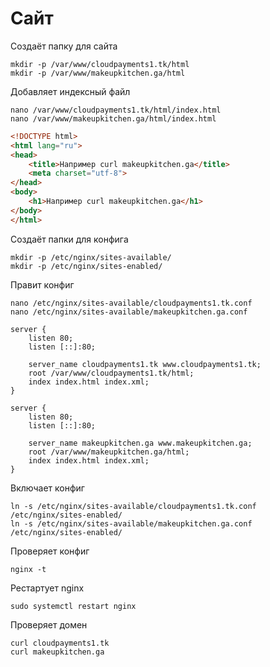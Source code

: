 # Сайт

Создаёт папку для сайта

```
mkdir -p /var/www/cloudpayments1.tk/html
mkdir -p /var/www/makeupkitchen.ga/html
```

Добавляет индексный файл

```
nano /var/www/cloudpayments1.tk/html/index.html
nano /var/www/makeupkitchen.ga/html/index.html
```

```html
<!DOCTYPE html>
<html lang="ru">
<head>
    <title>Например curl makeupkitchen.ga</title>
    <meta charset="utf-8">
</head>
<body>
    <h1>Например curl makeupkitchen.ga</h1>
</body>
</html>
```

Создаёт папки для конфига

```
mkdir -p /etc/nginx/sites-available/
mkdir -p /etc/nginx/sites-enabled/
```

Правит конфиг

```
nano /etc/nginx/sites-available/cloudpayments1.tk.conf
nano /etc/nginx/sites-available/makeupkitchen.ga.conf
```

```
server {
    listen 80;
    listen [::]:80;

    server_name cloudpayments1.tk www.cloudpayments1.tk;
    root /var/www/cloudpayments1.tk/html;
    index index.html index.xml;
}
```


```
server {
    listen 80;
    listen [::]:80;

    server_name makeupkitchen.ga www.makeupkitchen.ga;
    root /var/www/makeupkitchen.ga/html;
    index index.html index.xml;
}
```

Включает конфиг

```
ln -s /etc/nginx/sites-available/cloudpayments1.tk.conf /etc/nginx/sites-enabled/
ln -s /etc/nginx/sites-available/makeupkitchen.ga.conf /etc/nginx/sites-enabled/
```

Проверяет конфиг

```
nginx -t
```

Рестартует nginx

```
sudo systemctl restart nginx
```

Проверяет домен

```
curl cloudpayments1.tk
curl makeupkitchen.ga
```
